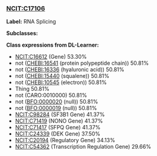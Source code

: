 
### [NCIT:C17106](http://purl.obolibrary.org/obo/NCIT_C17106)
**Label:** RNA Splicing

**Subclasses:** 

**Class expressions from DL-Learner:**

- [NCIT:C16612](http://purl.obolibrary.org/obo/NCIT_C16612) (Gene) 53.30%
- not ([CHEBI:16541](http://purl.obolibrary.org/obo/CHEBI_16541) (protein polypeptide chain)) 50.81%
- not ([CHEBI:16336](http://purl.obolibrary.org/obo/CHEBI_16336) (hyaluronic acid)) 50.81%
- not ([CHEBI:15440](http://purl.obolibrary.org/obo/CHEBI_15440) (squalene)) 50.81%
- not ([CHEBI:10545](http://purl.obolibrary.org/obo/CHEBI_10545) (electron)) 50.81%
- Thing 50.81%
- not (CARO:0010000) 50.81%
- not ([BFO:0000020](http://purl.obolibrary.org/obo/BFO_0000020) (null)) 50.81%
- not ([BFO:0000019](http://purl.obolibrary.org/obo/BFO_0000019) (null)) 50.81%
- [NCIT:C98284](http://purl.obolibrary.org/obo/NCIT_C98284) (SF3B1 Gene) 41.37%
- [NCIT:C71419](http://purl.obolibrary.org/obo/NCIT_C71419) (NONO Gene) 41.37%
- [NCIT:C71417](http://purl.obolibrary.org/obo/NCIT_C71417) (SFPQ Gene) 41.37%
- [NCIT:C24339](http://purl.obolibrary.org/obo/NCIT_C24339) (DEK Gene) 37.50%
- [NCIT:C20194](http://purl.obolibrary.org/obo/NCIT_C20194) (Regulatory Gene) 34.13%
- [NCIT:C54362](http://purl.obolibrary.org/obo/NCIT_C54362) (Transcription Regulation Gene) 29.66%


